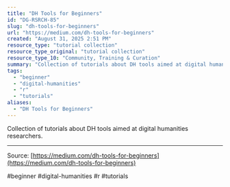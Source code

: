 ```yaml
---
title: "DH Tools for Beginners"
id: "DG-RSRCH-85"
slug: "dh-tools-for-beginners"
url: "https://medium.com/dh-tools-for-beginners"
created: "August 31, 2025 2:51 PM"
resource_type: "tutorial collection"
resource_type_original: "tutorial collection"
resource_type_10: "Community, Training & Curation"
summary: "Collection of tutorials about DH tools aimed at digital humanities researchers."
tags:
  - "beginner"
  - "digital-humanities"
  - "r"
  - "tutorials"
aliases:
  - "DH Tools for Beginners"
---
```


Collection of tutorials about DH tools aimed at digital humanities researchers.

---

Source: [https://medium.com/dh-tools-for-beginners](https://medium.com/dh-tools-for-beginners)

#beginner #digital-humanities #r #tutorials
